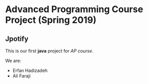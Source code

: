 # Advanced Programming Course Project (Spring 2019)
## Jpotify
This is our first **java** project for _AP course_.


We are:
 * Erfan Hadizadeh
 * Ali Faraji
    
